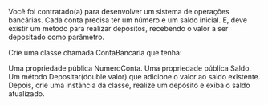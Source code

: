 Você foi contratado(a) para desenvolver um sistema de operações bancárias. Cada conta precisa ter um número e um saldo inicial. E, deve existir um método para realizar depósitos, recebendo o valor a ser depositado como parâmetro.

Crie uma classe chamada ContaBancaria que tenha:

Uma propriedade pública NumeroConta.
Uma propriedade pública Saldo.
Um método Depositar(double valor) que adicione o valor ao saldo existente.
Depois, crie uma instância da classe, realize um depósito e exiba o saldo atualizado.
